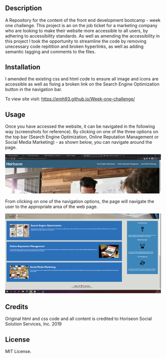 # <Week-one-challenge>

## Description

A Repository for the content of the front end development bootcamp - week one challenge. This project is an on the job ticket for a marketing company who are looking to make their website more accessible to all users, by adhering to accessibility standards. As well as amending the accessibility in this project I took the opportunity to streamline the code by removing unecessary code repitition and broken hyperlinks, as well as adding semantic tagging and comments to the files.


## Installation

I amended the existing css and html code to ensure all image and icons are accessible as well as fixing a broken link on the Search Engine Optimization button in the navigation bar.  

To view site visit: https://emh93.github.io/Week-one-challenge/ 

## Usage

Once you have accessed the website, it can be navigated in the following way (screenshots for reference). By clicking on one of the three options on the top bar (Search Engine Optimization, Online Reputation Management or Social Media Marketing) - as shown below, you can navigate around the page.

![Website-header-navigation-bar](./starter/assets/images/Website-navigation.png)


From clicking on one of the navigation options, the page will navigate the user to the appropriate area of the web page.

![Main articles of the web page](./starter/assets/images/Website-main.png)

## Credits

Original html and css code and all content is credited to Horiseon Social Solution Services, Inc. 2019

## License

MIT License.
